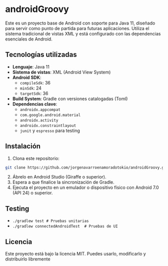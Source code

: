 # androidGroovy
Este es un proyecto base de Android con soporte para Java 11, diseñado para servir como punto de partida para futuras aplicaciones. Utiliza el sistema tradicional de vistas XML y está configurado con las dependencias esenciales de Android.

## Tecnologías utilizadas
- **Lenguaje**: Java 11
- **Sistema de vistas**: XML (Android View System)
- **Android SDK**: 
  - `compileSdk`: 36  
  - `minSdk`: 24  
  - `targetSdk`: 36
- **Build System**: Gradle con versiones catalogadas (Toml)
- **Dependencias clave**:
  - `androidx.appcompat`
  - `com.google.android.material`
  - `androidx.activity`
  - `androidx.constraintlayout`
  - `junit` y `espresso` para testing

## Instalación

1. Clona este repositorio:
```bash
git clone https://github.com/jorgenavarroenamoradotokio/androidGroovy.git
```
2. Ábrelo en Android Studio (Giraffe o superior).
3. Espera a que finalice la sincronización de Gradle.
4. Ejecuta el proyecto en un emulador o dispositivo físico con Android 7.0 (API 24) o superior.

## Testing
- ```./gradlew test # Pruebas unitarias```
- ```./gradlew connectedAndroidTest  # Pruebas de UI```

## Licencia
Este proyecto está bajo la licencia MIT. Puedes usarlo, modificarlo y distribuirlo libremente
